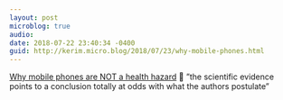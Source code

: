 ```yaml
---
layout: post
microblog: true
audio: 
date: 2018-07-22 23:40:34 -0400
guid: http://kerim.micro.blog/2018/07/23/why-mobile-phones.html
---
```

[Why mobile phones are NOT a health hazard](https://www.theguardian.com/technology/2018/jul/21/mobile-phones-are-not-a-health-hazard) 💬 ”the scientific evidence points to a conclusion totally at odds with what the authors postulate”
